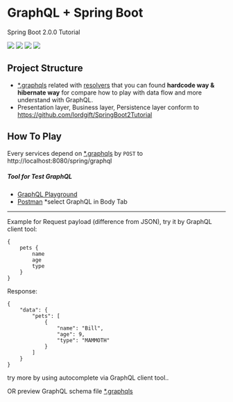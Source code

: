 # GraphQL + Spring Boot
Spring Boot 2.0.0 Tutorial 

![](https://img.shields.io/badge/Java-8-orange.svg?logo=java)
![](https://img.shields.io/badge/Spring%20Boot-2.1.2-green.svg)
![](https://img.shields.io/badge/GraphQL-4.0.0-E0008B.svg?logo=GraphQL)
![](https://img.shields.io/badge/Gradle-4.10.3-002A32.svg)

## Project Structure

- [*.graphqls](src/main/resources/schema.graphqls) related with [resolvers](src/main/java/th/in/lordgift/graphql_spring_boot_tutorial/resolvers) that you can found **hardcode way & hibernate way** for compare how to play with data flow and more understand with GraphQL.
- Presentation layer, Business layer, Persistence layer conform to https://github.com/lordgift/SpringBoot2Tutorial


## How To Play


Every services depend on [*.graphqls](src/main/resources/petshop.graphqls) by `POST` to http://localhost:8080/spring/graphql


##### Tool for Test GraphQL 

- [GraphQL Playground](https://github.com/prisma/graphql-playground)
- [Postman](https://www.getpostman.com/) *select GraphQL in Body Tab


-----------

Example for Request payload (difference from JSON), try it by GraphQL client tool:

    {
        pets {
            name
            age
            type
        }
    }

Response:

    {
        "data": {
            "pets": [
                {
                    "name": "Bill",
                    "age": 9,
                    "type": "MAMMOTH"
                }
            ]
        }
    }

try more by using autocomplete via GraphQL client tool..

OR preview GraphQL schema file [*.graphqls](src/main/resources/schema.graphqls)
